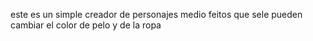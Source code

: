 este es un simple creador de personajes medio feitos que sele pueden cambiar el color de pelo y de la ropa 

